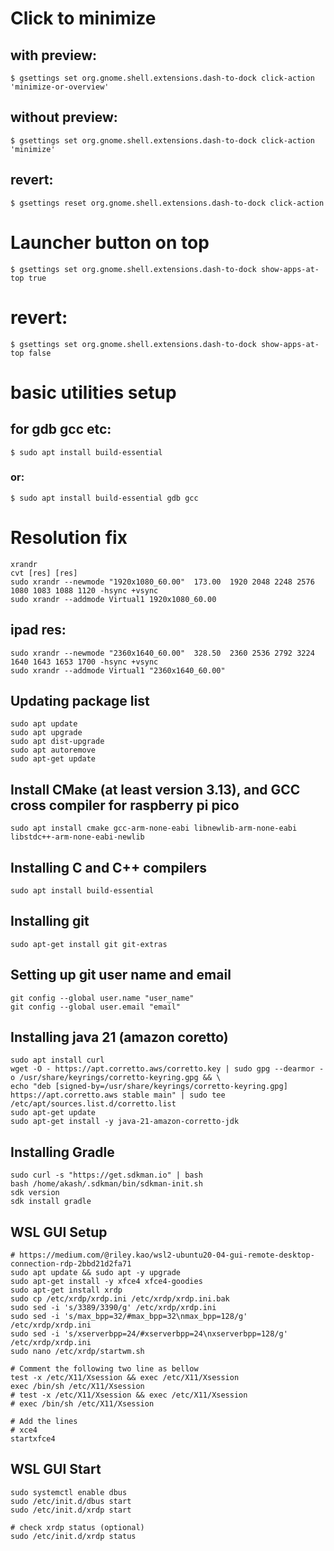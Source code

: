 
# Click to minimize

## with preview:

    $ gsettings set org.gnome.shell.extensions.dash-to-dock click-action 'minimize-or-overview'

## without preview:
    $ gsettings set org.gnome.shell.extensions.dash-to-dock click-action 'minimize'

## revert:
    $ gsettings reset org.gnome.shell.extensions.dash-to-dock click-action


# Launcher button on top
    $ gsettings set org.gnome.shell.extensions.dash-to-dock show-apps-at-top true

# revert:
    $ gsettings set org.gnome.shell.extensions.dash-to-dock show-apps-at-top false

# basic utilities setup

## for gdb gcc etc:

    $ sudo apt install build-essential
### or:
    $ sudo apt install build-essential gdb gcc
    
# Resolution fix 
    xrandr
    cvt [res] [res]
    sudo xrandr --newmode "1920x1080_60.00"  173.00  1920 2048 2248 2576  1080 1083 1088 1120 -hsync +vsync
    sudo xrandr --addmode Virtual1 1920x1080_60.00

## ipad res:
    sudo xrandr --newmode "2360x1640_60.00"  328.50  2360 2536 2792 3224  1640 1643 1653 1700 -hsync +vsync
    sudo xrandr --addmode Virtual1 "2360x1640_60.00"


## Updating package list
	sudo apt update
	sudo apt upgrade 
	sudo apt dist-upgrade
	sudo apt autoremove
	sudo apt-get update

## Install CMake (at least version 3.13), and GCC cross compiler for raspberry pi pico
	sudo apt install cmake gcc-arm-none-eabi libnewlib-arm-none-eabi libstdc++-arm-none-eabi-newlib

## Installing C and C++ compilers
	sudo apt install build-essential

## Installing git
	sudo apt-get install git git-extras

## Setting up git user name and email
	git config --global user.name "user_name"
	git config --global user.email "email"

## Installing java 21 (amazon coretto)
	sudo apt install curl
	wget -O - https://apt.corretto.aws/corretto.key | sudo gpg --dearmor -o /usr/share/keyrings/corretto-keyring.gpg && \
	echo "deb [signed-by=/usr/share/keyrings/corretto-keyring.gpg] https://apt.corretto.aws stable main" | sudo tee /etc/apt/sources.list.d/corretto.list
	sudo apt-get update
	sudo apt-get install -y java-21-amazon-corretto-jdk

## Installing Gradle
	sudo curl -s "https://get.sdkman.io" | bash
	bash /home/akash/.sdkman/bin/sdkman-init.sh
	sdk version
	sdk install gradle

## WSL GUI Setup 
	# https://medium.com/@riley.kao/wsl2-ubuntu20-04-gui-remote-desktop-connection-rdp-2bbd21d2fa71
 	sudo apt update && sudo apt -y upgrade
  	sudo apt-get install -y xfce4 xfce4-goodies
   	sudo apt-get install xrdp
	sudo cp /etc/xrdp/xrdp.ini /etc/xrdp/xrdp.ini.bak
	sudo sed -i 's/3389/3390/g' /etc/xrdp/xrdp.ini
	sudo sed -i 's/max_bpp=32/#max_bpp=32\nmax_bpp=128/g' /etc/xrdp/xrdp.ini
	sudo sed -i 's/xserverbpp=24/#xserverbpp=24\nxserverbpp=128/g' /etc/xrdp/xrdp.ini
 	sudo nano /etc/xrdp/startwm.sh
  
  	# Comment the following two line as bellow
  	test -x /etc/X11/Xsession && exec /etc/X11/Xsession
	exec /bin/sh /etc/X11/Xsession
 	# test -x /etc/X11/Xsession && exec /etc/X11/Xsession
	# exec /bin/sh /etc/X11/Xsession

  	# Add the lines
 	# xce4
	startxfce4

 ## WSL GUI Start
 	sudo systemctl enable dbus
	sudo /etc/init.d/dbus start
	sudo /etc/init.d/xrdp start

	# check xrdp status (optional)
	sudo /etc/init.d/xrdp status

